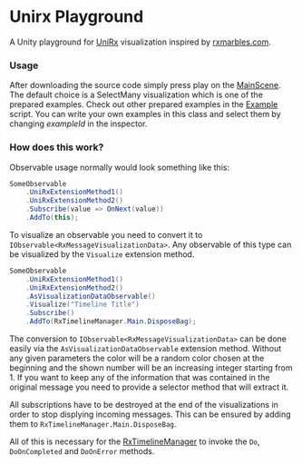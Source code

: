 # Unirx Playground
A Unity playground for [UniRx](https://github.com/neuecc/UniRx "UniRx Repository") visualization inspired by [rxmarbles.com](https://rxmarbles.com/ "RxMarbles").

### Usage
After downloading the source code simply press play on the [MainScene](../main/Assets/MainScene.unity). The default choice is a SelectMany visualization which is one of the prepared examples. Check out other prepared examples in the [Example](../main/Assets/Scripts/Examples/Example.cs) script. You can write your own examples in this class and select them by changing _exampleId_ in the inspector.

### How does this work?
Observable usage normally would look something like this:
```csharp
SomeObservable
    .UniRxExtensionMethod1()
    .UniRxExtensionMethod2()
    .Subscribe(value => OnNext(value))
    .AddTo(this);
```
To visualize an observable you need to convert it to ```IObservable<RxMessageVisualizationData>```. Any observable of this type can be visualized by the ```Visualize``` extension method.
```csharp
SomeObservable
    .UniRxExtensionMethod1()
    .UniRxExtensionMethod2()
    .AsVisualizationDataObservable()
    .Visualize("Timeline Title")
    .Subscribe()
    .AddTo(RxTimelineManager.Main.DisposeBag);
```
The conversion to ```IObservable<RxMessageVisualizationData>``` can be done easily via the ```AsVisualizationDataObservable``` extension method. Without any given parameters the color will be a random color chosen at the beginning and the shown number will be an increasing integer starting from 1. If you want to keep any of the information that was contained in the original message you need to provide a selector method that will extract it.

All subscriptions have to be destroyed at the end of the visualizations in order to stop displying incoming messages. This can be ensured by adding them to ```RxTimelineManager.Main.DisposeBag```.

All of this is necessary for the [RxTimelineManager](../main/Assets/Scripts/Visualization/RxTimelineManager.cs) to invoke the ```Do```, ```DoOnCompleted``` and ```DoOnError``` methods.
